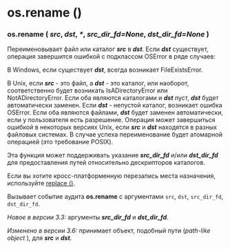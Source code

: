 # os.rename \(\)

### os.rename \( _src_, _dst_, _\*_, _src\_dir\_fd=None_, _dst\_dir\_fd=None_ \)

Переименовывает файл или каталог _**src**_ в _**dst**_. Если _**dst**_ существует, операция завершится ошибкой с подклассом OSError в ряде случаев:

В Windows, если существует _**dst**_, всегда возникает FileExistsError.

В Unix, если _**src**_ - это файл, а _**dst**_ - это каталог, или наоборот, соответственно будет возникать IsADirectoryError или NotADirectoryError. Если оба являются каталогами и _**dst**_ пуст, _**dst**_ будет автоматически заменен. Если _**dst**_ - непустой каталог, возникает ошибка OSError. Если оба являются файлами, _**dst**_ будет заменен автоматически, если у пользователя есть разрешение. Операция может завершиться ошибкой в некоторых версиях Unix, если _**src**_ и _**dst**_ находятся в разных файловых системах. В случае успеха переименование будет атомарной операцией \(это требование POSIX\).

Эта функция может поддерживать указание _**src\_dir\_fd**_ и/или _**dst\_dir\_fd**_ для предоставления путей относительно дескрипторов каталогов.

Если вы хотите кросс-платформенную перезапись места назначения, используйте [replace \(\)](os.replace.md).

Вызывает событие аудита **os.rename** с аргументами `src`, `dst`, `src_dir_fd`, `dst_dir_fd`.

_Новое в версии 3.3:_ аргументы _**src\_dir\_fd**_ и _**dst\_dir\_fd**_.

_Изменено в версии 3.6:_ принимает объект, подобный пути \(_path-like object_ \), для _**src**_ и _**dst**_.

